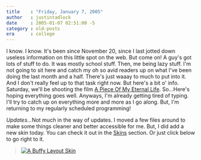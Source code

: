 ```yaml
---
title    : "Friday, January 7, 2005"
author   : justintadlock
date     : 2005-01-07 02:51:00 -5
category : old-posts
era      : college
---
```


I know. I know. It's been since November 20, since I last jotted down useless information on this little spot on the web.  But come on! A guy's got lots of stuff to do. It was mostly school stuff. Then, me being lazy stuff. I'm not going to sit here and catch my oh so avid readers up on what I've been doing the last month and a half. There's just waaay to much to put into it. And I don't really feel up to that task right now.  But here's a bit o' info.  Saturday, we'll be shooting the film <a href="http://www.dark-autumn.com/films/a/APieceOfMyEternalLife" title="A Piece Of My Eternal Life"> A Piece Of My Eternal Life</a>. So...Here's hoping everything goes well.  Anyways, I'm already getting tired of typing. I'll try to catch up on everything more and more as I go along. But, I'm returning to my regularly scheduled programming!

<em>Updates...</em>Not much in the way of updates.  I moved a few files around to make some things cleaner and better accessible for me.  But, I did add a new skin today.  You can check it out in the <a href="http://www.dark-autumn.com/skins/index.php" title="Select A Design"> Skins</a> section.  Or just click below to go right to it.

<blockquote>
<a href="http://www.dark-autumn.com/skins/style.php?set=4"><img src="http://www.dark-autumn.com/skins/images/ABuffyLayoutSkin01.jpg" alt="A Buffy Layout Skin"/></a>
</blockquote>
